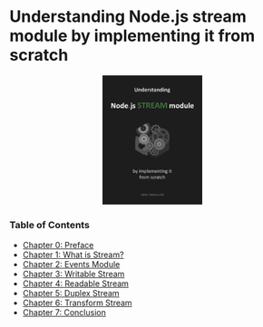 # Understanding Node.js stream module by implementing it from scratch

<p align="center">
  <a href="https://leanpub.com/understanding-nodejs-stream-module/">
    <img src="/book/assets/book-cover.png" width="35%"/>
  </a>
</p>

### Table of Contents

- [Chapter 0: Preface](/book/Preface.md)
- [Chapter 1: What is Stream?](/book/What-is-Stream.md)
- [Chapter 2: Events Module](/book/Events-Module.md)
- [Chapter 3: Writable Stream](/book/Writable-Stream.md)
- [Chapter 4: Readable Stream](/book/Readable-Stream.md)
- [Chapter 5: Duplex Stream](/book/Duplex-Stream.md)
- [Chapter 6: Transform Stream](/book/Transform-Stream.md)
- [Chapter 7: Conclusion](/book/Conclusion.md)
